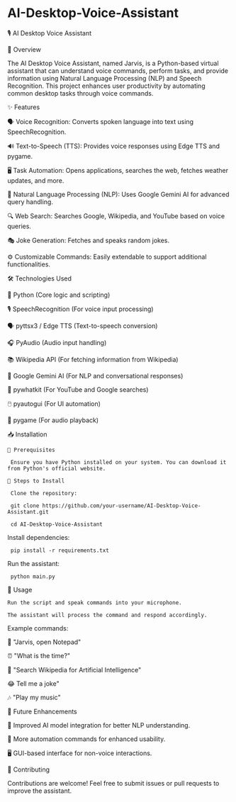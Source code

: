 # AI-Desktop-Voice-Assistant

🎙️ AI Desktop Voice Assistant

🚀 Overview

The AI Desktop Voice Assistant, named Jarvis, is a Python-based virtual assistant that can understand voice commands, perform tasks, and provide information using Natural Language Processing (NLP) and Speech Recognition. This project enhances user productivity by automating common desktop tasks through voice commands.


✨ Features

   🗣️ Voice Recognition: Converts spoken language into text using SpeechRecognition.
   
   🔊 Text-to-Speech (TTS): Provides voice responses using Edge TTS and pygame.
   
   🖥️ Task Automation: Opens applications, searches the web, fetches weather updates, and more.
   
   🤖 Natural Language Processing (NLP): Uses Google Gemini AI for advanced query handling.
   
   🔍 Web Search: Searches Google, Wikipedia, and YouTube based on voice queries.
   
   🎭 Joke Generation: Fetches and speaks random jokes.
   
   ⚙️ Customizable Commands: Easily extendable to support additional functionalities.


🛠️ Technologies Used

   🐍 Python (Core logic and scripting)
   
   🎙️ SpeechRecognition (For voice input processing)
   
   🗣️ pyttsx3 / Edge TTS (Text-to-speech conversion)
   
   🎧 PyAudio (Audio input handling)
   
   📚 Wikipedia API (For fetching information from Wikipedia)
   
   🤖 Google Gemini AI (For NLP and conversational responses)
   
   🔎 pywhatkit (For YouTube and Google searches)
   
   🖱️ pyautogui (For UI automation)
   
   🎵 pygame (For audio playback)


📥 Installation

    🔹 Prerequisites
    
     Ensure you have Python installed on your system. You can download it from Python's official website.

    🔹 Steps to Install
    
     Clone the repository:
     
     git clone https://github.com/your-username/AI-Desktop-Voice-Assistant.git
     
     cd AI-Desktop-Voice-Assistant


Install dependencies:

     pip install -r requirements.txt


Run the assistant:

     python main.py


🎯 Usage

    Run the script and speak commands into your microphone.
    
    The assistant will process the command and respond accordingly.


Example commands:

📝 "Jarvis, open Notepad"

⏰ "What is the time?"

📖 "Search Wikipedia for Artificial Intelligence"

😂  Tell me a joke"

🎶 "Play my music"

🔮 Future Enhancements

🤖 Improved AI model integration for better NLP understanding.

🔄 More automation commands for enhanced usability.

🖥️ GUI-based interface for non-voice interactions.


🤝 Contributing

Contributions are welcome! Feel free to submit issues or pull requests to improve the assistant.

